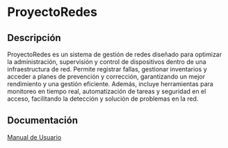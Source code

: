 # ProyectoRedes
## Descripción  
ProyectoRedes es un sistema de gestión de redes diseñado para optimizar la administración, supervisión y control de dispositivos dentro de una infraestructura de red. Permite registrar fallas, gestionar inventarios y acceder a planes de prevención y corrección, garantizando un mejor rendimiento y una gestión eficiente. Además, incluye herramientas para monitoreo en tiempo real, automatización de tareas y seguridad en el acceso, facilitando la detección y solución de problemas en la red.  

## Documentación
[Manual de Usuario](Manual_De_Usuario.pdf)


